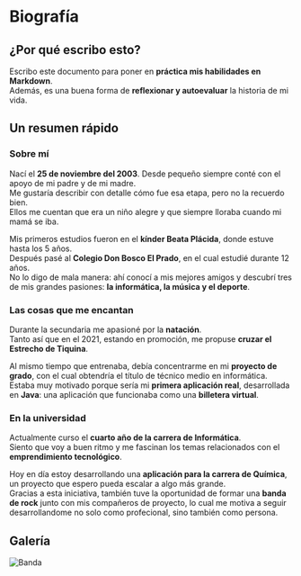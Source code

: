 # Biografía

## ¿Por qué escribo esto?

Escribo este documento para poner en **práctica mis habilidades en Markdown**.  
Además, es una buena forma de **reflexionar y autoevaluar** la historia de mi vida.

## Un resumen rápido

### Sobre mí

Nací el **25 de noviembre del 2003**. Desde pequeño siempre conté con el apoyo de mi padre y de mi madre.  
Me gustaría describir con detalle cómo fue esa etapa, pero no la recuerdo bien.  
Ellos me cuentan que era un niño alegre y que siempre lloraba cuando mi mamá se iba.

Mis primeros estudios fueron en el **kínder Beata Plácida**, donde estuve hasta los 5 años.  
Después pasé al **Colegio Don Bosco El Prado**, en el cual estudié durante 12 años.  
No lo digo de mala manera: ahí conocí a mis mejores amigos y descubrí tres de mis grandes pasiones: **la informática, la música y el deporte**.

### Las cosas que me encantan

Durante la secundaria me apasioné por la **natación**.  
Tanto así que en el 2021, estando en promoción, me propuse **cruzar el Estrecho de Tiquina**.  

Al mismo tiempo que entrenaba, debía concentrarme en mi **proyecto de grado**, con el cual obtendría el título de técnico medio en informática.  
Estaba muy motivado porque sería mi **primera aplicación real**, desarrollada en **Java**: una aplicación que funcionaba como una **billetera virtual**.

### En la universidad

Actualmente curso el **cuarto año de la carrera de Informática**.  
Siento que voy a buen ritmo y me fascinan los temas relacionados con el **emprendimiento tecnológico**.  

Hoy en día estoy desarrollando una **aplicación para la carrera de Química**, un proyecto que espero pueda escalar a algo más grande.  
Gracias a esta iniciativa, también tuve la oportunidad de formar una **banda de rock** junto con mis compañeros de proyecto, lo cual me motiva a seguir desarrollandome no solo como profecional, sino también como persona.  

## Galería

![Banda](https://www.instagram.com/thebattle_bread/p/DGcPHUnumDZ/ "Battle Bread")
